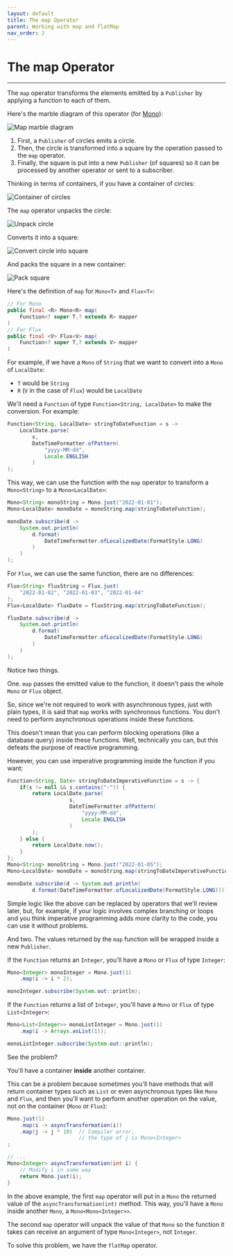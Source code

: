 ```yaml
---
layout: default
title: The map Operator
parent: Working with map and flatMap
nav_order: 2
---
```


# The map Operator
---

The `map` operator transforms the elements emitted by a `Publisher` by applying a function to each of them.

Here's the marble diagram of this operator (for [Mono](https://projectreactor.io/docs/core/release/api/reactor/core/publisher/Mono.html#map-java.util.function.Function-)):

![Map marble diagram](images/54.png)

1. First, a `Publisher` of circles emits a circle.
2. Then, the circle is transformed into a square by the operation passed to the `map` operator.
3. Finally, the square is put into a new `Publisher` (of squares) so it can be processed by another operator or sent to a subscriber.

Thinking in terms of containers, if you have a container of circles:

![Container of circles](images/55.png)

The `map` operator unpacks the circle:

![Unpack circle](images/56.png)

Converts it into a square:

![Convert circle into square](images/57.png)

And packs the square in a new container:

![Pack square](images/58.png)

Here's the definition of `map` for `Mono<T>` and `Flux<T>`:
```java
// For Mono
public final <R> Mono<R> map(
    Function<? super T,? extends R> mapper
)
// For Flux
public final <V> Flux<V> map(
    Function<? super T,? extends V> mapper
)
```

For example, if we have a `Mono` of `String` that we want to convert into a `Mono` of `LocalDate`:
- `T` would be `String`
- `R` (`V` in the case of `Flux`) would be `LocalDate`

We'll need a `Function` of type `Function<String, LocalDate>` to make the conversion. For example:
```java
Function<String, LocalDate> stringToDateFunction = s -> 
    LocalDate.parse(
        s, 
        DateTimeFormatter.ofPattern(
            "yyyy-MM-dd", 
            Locale.ENGLISH
        )
);
```

This way, we can use the function with the `map` operator to transform a `Mono<String>` to a `Mono<LocalDate>`:
```java
Mono<String> monoString = Mono.just("2022-01-01");
Mono<LocalDate> monoDate = monoString.map(stringToDateFunction);

monoDate.subscribe(d -> 
    System.out.println(
        d.format(
            DateTimeFormatter.ofLocalizedDate(FormatStyle.LONG)
        )
    )
);
```

For `Flux`, we can use the same function, there are no differences:
```java
Flux<String> fluxString = Flux.just(
    "2022-01-02", "2022-01-03", "2022-01-04"
);
Flux<LocalDate> fluxDate = fluxString.map(stringToDateFunction);

fluxDate.subscribe(d -> 
    System.out.println(
        d.format(
            DateTimeFormatter.ofLocalizedDate(FormatStyle.LONG)
        )
    )
);
```

Notice two things.

One. `map` passes the emitted value to the function, it doesn't pass the whole `Mono` or `Flux` object. 

So, since we're not required to work with asynchronous types, just with plain types, it is said that `map` works with synchronous functions. You don't need to perform asynchronous operations inside these functions.

This doesn't mean that you can perform blocking operations (like a database query) inside these functions. Well, technically you can, but this defeats the purpose of reactive programming.

However, you can use imperative programming inside the function if you want:
```java
Function<String, Date> stringToDateImperativeFunction = s -> {
    if(s != null && s.contains("-")) {
        return LocalDate.parse(
                    s, 
                    DateTimeFormatter.ofPattern(
                        "yyyy-MM-dd", 
                        Locale.ENGLISH
                    )
        );
    } else {
        return LocalDate.now();
    }
};
Mono<String> monoString = Mono.just("2022-01-05");
Mono<LocalDate> monoDate = monoString.map(stringToDateImperativeFunction);

monoDate.subscribe(d -> System.out.println(
        d.format(DateTimeFormatter.ofLocalizedDate(FormatStyle.LONG))));
```

Simple logic like the above can be replaced by operators that we'll review later, but, for example, if your logic involves complex branching or loops and you think imperative programming adds more clarity to the code, you can use it without problems.

And two. The values returned by the `map` function will be wrapped inside a new `Publisher`. 

If the `Function` returns an `Integer`, you'll have a `Mono` or `Flux` of type `Integer`:
```java
Mono<Integer> monoInteger = Mono.just(1)
    .map(i -> i * 2);

monoInteger.subscribe(System.out::println);
```

If the `Function` returns a list of `Integer`, you'll have a `Mono` or `Flux` of type `List<Integer>`:
```java
Mono<List<Integer>> monoListInteger = Mono.just(1)
    .map(i -> Arrays.asList(1));

monoListInteger.subscribe(System.out::println);
```

See the problem?

You'll have a container **inside** another container.

This can be a problem because sometimes you'll have methods that will return container types such as `List` or even asynchronous types like `Mono` and `Flux`, and then you'll want to perform another operation on the value, not on the container (`Mono` or `Flux`):
```java
Mono.just(1)
    .map(i -> asyncTransformation(i))
    .map(j -> j * 10)  // Compiler error, 
                       // the type of j is Mono<Integer>
;

// ...
Mono<Integer> asyncTransformation(int i) {
    // Modify i in some way
    return Mono.just(i);
}
```

In the above example, the first `map` operator will put in a `Mono` the returned value of the `asyncTransformation(int)` method. This way, you'll have a `Mono` inside another `Mono`, a `Mono<Mono<Integer>>`.

The second `map` operator will unpack the value of that `Mono` so the function it takes can receive an argument of type `Mono<Integer>`, not `Integer`.

To solve this problem, we have the `flatMap` operator.
